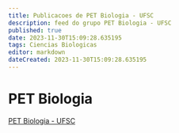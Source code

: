 ```yaml
---
title: Publicacoes de PET Biologia - UFSC 
description: feed do grupo PET Biologia - UFSC
published: true
date: 2023-11-30T15:09:28.635195
tags: Ciencias Biologicas
editor: markdown
dateCreated: 2023-11-30T15:09:28.635195
---
```


# PET Biologia
[PET Biologia - UFSC](/grupo/57PETBiologiaUFSC.md)